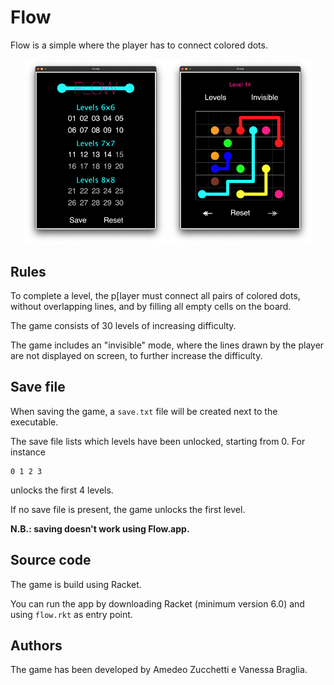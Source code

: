 # Flow

Flow is a simple where the player has to connect colored dots.

<p align="center">
  <img src="docs/menu.png" width="45%" />
  <img src="docs/level14.png" width="45%" />
</p>

## Rules

To complete a level, the p[layer must connect all pairs of colored dots, without
overlapping lines, and by filling all empty cells on the board.

The game consists of 30 levels of increasing difficulty.

The game includes an "invisible" mode, where the lines drawn by the player are
not displayed on screen, to further increase the difficulty.

## Save file

When saving the game, a `save.txt` file will be created next to the executable.

The save file lists which levels have been unlocked, starting from 0. For
instance

```
0 1 2 3
```

unlocks the first 4 levels.

If no save file is present, the game unlocks the first level.

**N.B.: saving doesn't work using Flow.app.**

## Source code

The game is build using Racket.

You can run the app by downloading Racket (minimum version 6.0) and using
`flow.rkt` as entry point.

## Authors

The game has been developed by Amedeo Zucchetti e Vanessa Braglia.
